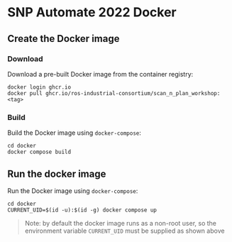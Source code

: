 # SNP Automate 2022 Docker

## Create the Docker image
### Download
Download a pre-built Docker image from the container registry:

```
docker login ghcr.io
docker pull ghcr.io/ros-industrial-consortium/scan_n_plan_workshop:<tag>
```

### Build
Build the Docker image using `docker-compose`:

```commandLine
cd docker
docker compose build
```

## Run the docker image
Run the Docker image using `docker-compose`:

```commandLine
cd docker
CURRENT_UID=$(id -u):$(id -g) docker compose up
```

> Note: by default the docker image runs as a non-root user, so the environment variable `CURRENT_UID` must be supplied as shown above
